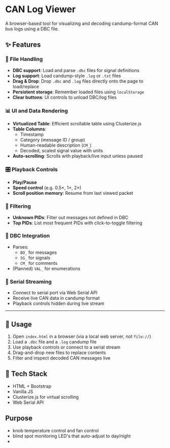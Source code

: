 # CAN Log Viewer

A browser-based tool for visualizing and decoding candump-format CAN bus logs using a DBC file.

## ✨ Features

### 📁 File Handling
- **DBC support**: Load and parse `.dbc` files for signal definitions
- **Log support**: Load candump-style `.log` or `.txt` files
- **Drag & Drop**: Drop `.dbc` and `.log` files directly onto the page to load/replace
- **Persistent storage**: Remember loaded files using `localStorage`
- **Clear buttons**: UI controls to unload DBC/log files

### 📊 UI and Data Rendering
- **Virtualized Table**: Efficient scrollable table using Clusterize.js
- **Table Columns**:
  - Timestamp
  - Category (message ID / group)
  - Human-readable description (`CM_`)
  - Decoded, scaled signal value with units
- **Auto-scrolling**: Scrolls with playback/live input unless paused

### 🎛 Playback Controls
- **Play/Pause**
- **Speed control** (e.g. 0.5×, 1×, 2×)
- **Scroll position memory**: Resume from last viewed packet

### 🔎 Filtering
- **Unknown PIDs**: Filter out messages not defined in DBC
- **Top PIDs**: List most frequent PIDs with click-to-toggle filtering

### 🧩 DBC Integration
- Parses:
  - `BO_` for messages
  - `SG_` for signals
  - `CM_` for comments
- (Planned) `VAL_` for enumerations

### 🔌 Serial Streaming
- Connect to serial port via Web Serial API
- Receive live CAN data in candump format
- Playback controls hidden during live stream

---

## 🚀 Usage

1. Open `index.html` in a browser (via a local web server, not `file://`)
2. Load a `.dbc` file and a `.log` candump file
3. Use playback controls or connect to a serial stream
4. Drag-and-drop new files to replace contents
5. Filter and inspect decoded CAN messages live

## 🧱 Tech Stack

- HTML + Bootstrap
- Vanilla JS
- Clusterize.js for virtual scrolling
- Web Serial API

## Purpose
- knob temperature control and fan control
- blind spot monitoring LED's that auto-adjust to day/night
- 